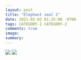 ```yaml
---
layout: post
title: "Elephant seal 2"
date: 2021-02-02 01:25:00 -0700
tags: CATEGORY-1 CATEGORY-2
comments: true
image:
summary:
---
```

![](https://hosting.photobucket.com/images/i/katjasgrace/seaelephant6(1).jpg)
![](https://hosting.photobucket.com/images/i/katjasgrace/seaelephant5(1).jpg)
